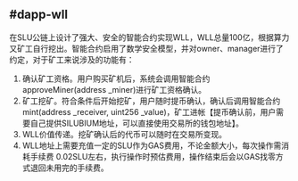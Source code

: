 ## #dapp-wll ##

在SLU公链上设计了强大、安全的智能合约实现WLL，WLL总量100亿，根据算力又矿工自行挖出。智能合约启用了数学安全模型，并对owner、manager进行了约定，对于矿工来说涉及的功能有：
1. 确认矿工资格。用户购买矿机后，系统会调用智能合约approveMiner(address _miner)进行矿工资格确认。
2. 矿工挖矿。符合条件后开始挖矿，用户随时提币确认，确认后调用智能合约mint(address _receiver, uint256 _value)，矿工进帐【提币确认前，用户需要自己提供SILUBIUM地址，可以直接使用交易所的钱包地址】。
3. WLL价值传递。挖矿确认后的代币可以随时在交易所变现。
4. WLL地址上需要充值一定的SLU作为GAS费用，不论金额大小，每次操作需消耗手续费 0.02SLU左右，执行操作时预估费用，操作结束后会以GAS找零方式退回未用完的手续费。
